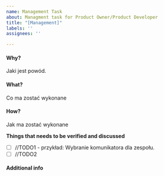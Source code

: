 ```yaml
---
name: Management Task
about: Managment task for Product Owner/Product Developer
title: "[Management]"
labels: ''
assignees: ''

---
```


#### Why?
Jaki jest powód.

#### What? 
Co ma zostać wykonane

#### How? 
Jak ma zostać wykonane

**Things that needs to be verified and discussed**

- [ ] //TODO1 - przykład: Wybranie komunikatora dla zespołu.
- [ ] //TODO2

#### Additional info
